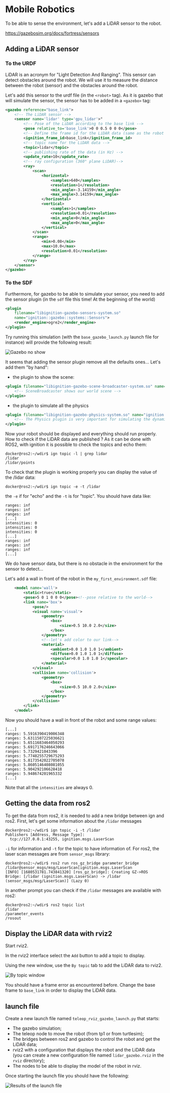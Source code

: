 # Mobile Robotics

To be able to sense the environment, let's add a LiDAR sensor to the robot.

https://gazebosim.org/docs/fortress/sensors

## Adding a LiDAR sensor

### To the URDF

LiDAR is an acronym for "Light Detection And Ranging". This sensor can detect obstacles around the robot. We will use it to measure the distance between the robot (sensor) and the obstacles around the robot.
 
Let's add this sensor to the urdf file (in the `<robot>` tag). As it is gazebo that will simulate the sensor, the sensor has to be added in a `<gazebo>` tag:

```xml
<gazebo reference="base_link">
    <!-- The LiDAR sensor -->
    <sensor name='lidar' type='gpu_lidar'>"
        <!-- Pose of the LiDAR according to the base link -->
        <pose relative_to='base_link'>0 0 0.5 0 0 0</pose>
        <!-- Define the frame id for the LiDAR data (same as the robot's frame) -->
        <ignition_frame_id>base_link</ignition_frame_id>
        <!-- topic name for the LiDAR data -->
        <topic>lidar</topic>
        <!-- publishing rate of the data (in Hz) -->
        <update_rate>10</update_rate>
        <!-- ray configuration (360° plane LiDAR)-->
        <ray>
            <scan>
                <horizontal>
                    <samples>640</samples>
                    <resolution>1</resolution>
                    <min_angle>-3.14159</min_angle>
                    <max_angle>3.14159</max_angle>
                </horizontal>
                <vertical>
                    <samples>1</samples>
                    <resolution>0.01</resolution>
                    <min_angle>0</min_angle>
                    <max_angle>0</max_angle>
                </vertical>
            </scan>
            <range>
                <min>0.08</min>
                <max>10.0</max>
                <resolution>0.01</resolution>
            </range>
        </ray>
    </sensor>
</gazebo>
```

### To the SDF

Furthermore, for gazebo to be able to simulate your sensor, you need to add the sensor plugin (in the `sdf` file this time! At the beginning of the world)

```xml
<plugin
    filename="libignition-gazebo-sensors-system.so"
    name="ignition::gazebo::systems::Sensors">
    <render_engine>ogre2</render_engine>
</plugin>
```

Try running this simulation (with the `base_gazebo_launch.py` launch file for instance) will provide the following result:

![Gazebo no show](images/gazebo_no_show.png)

It seems that adding the sensor plugin remove all the defaults ones... Let's add them "by hand":
- the plugin to show the scene:
```xml
<plugin filename="libignition-gazebo-scene-broadcaster-system.so" name="ignition::gazebo::systems::SceneBroadcaster">
    <!-- SceneBroadcaster shows our world scene -->
</plugin>
```
- the plugin to simulate all the physics
```xml
<plugin filename="libignition-gazebo-physics-system.so" name="ignition::gazebo::systems::Physics">
    <!-- The Physics plugin is very important for simulating the dynamics of the world. -->
</plugin>
```
Now your robot should be displayed and everything should run properly. How to check if the LiDAR data are published ? As it can be done with ROS2, with ignition it is possible to check the topics and echo them:
```
docker@ros2:~/wdir$ ign topic -l | grep lidar
/lidar
/lidar/points
```

To check that the plugin is working properly you can display the value of the /lidar data:
```
docker@ros2:~/wdir$ ign topic -e -t /lidar
```
the `-e` if for "echo" and the `-t` is for "topic". You should have data like:

```
ranges: inf
ranges: inf
ranges: inf
[...]
intensities: 0
intensities: 0
intensities: 0
[...]
ranges: inf
ranges: inf
ranges: inf
[...]
```

We do have sensor data, but there is no obstacle in the environment for the sensor to detect...

Let's add a wall in front of the robot in the `my_first_environment.sdf` file:

```xml
    <model name='wall'>
        <static>true</static>
        <pose>5 0 1 0 0 0</pose><!--pose relative to the world-->
        <link name='box'>
            <pose/>
            <visual name='visual'>
                <geometry>
                    <box>
                        <size>0.5 10.0 2.0</size>
                    </box>
                </geometry>
                <!--let's add color to our link-->
                <material>
                    <ambient>0.0 1.0 1.0 1</ambient>
                    <diffuse>0.0 1.0 1.0 1</diffuse>
                    <specular>0.0 1.0 1.0 1</specular>
                </material>
            </visual>
            <collision name='collision'>
                <geometry>
                    <box>
                        <size>0.5 10.0 2.0</size>
                    </box>
                </geometry>
            </collision>
        </link>
    </model>
```

Now you should have a wall in front of the robot and some range values:
```
[...]
ranges: 5.5916390419006348
ranges: 5.6311507225036621
ranges: 5.6511683464050293
ranges: 5.6917176246643066
ranges: 5.7329421043396
ranges: 5.7748255729675293
ranges: 5.8173542022705078
ranges: 5.8605146408081055
ranges: 5.904292106628418
ranges: 5.948674201965332
[...]
```
Note that all the `intensities` are always 0.

## Getting the data from ros2

To get the data from ros2, it is needed to add a new bridge between ign and ros2. First, let's get some information about the `/lidar` messages

```
docker@ros2:~/wdir$ ign topic -i -t /lidar
Publishers [Address, Message Type]:
  tcp://127.0.0.1:43255, ignition.msgs.LaserScan
```
`-i` for information and `-t` for the topic to have information of. For ros2, the laser scan messages are from `sensor_msgs` library:

```
docker@ros2:~/wdir$ ros2 run ros_gz_bridge parameter_bridge /lidar@sensor_msgs/msg/LaserScan[ignition.msgs.LaserScan
[INFO] [1680531781.743841320] [ros_gz_bridge]: Creating GZ->ROS Bridge: [/lidar (ignition.msgs.LaserScan) -> /lidar (sensor_msgs/msg/LaserScan)] (Lazy 0)
```

In another prompt you can check if the `/lidar` messages are available with ros2:

```
docker@ros2:~/wdir$ ros2 topic list
/lidar
/parameter_events
/rosout
```

## Display the LiDAR data with rviz2

Start rviz2.

In the rviz2 interface select the `Add` button to add a topic to display.

Using the new window, use the `By topic` tab to add the LiDAR data to rviz2.

![By topic window](images/by_topic.png)

You should have a frame error as encountered before. Change the base frame to `base_link` in order to display the LiDAR data.


## launch file

Create a new launch file named `teleop_rviz_gazebo_launch.py` that starts:
- The gazebo simulation;
- The teleop node to move the robot (from tp1 or from turtlesim);
- The bridges between ros2 and gazebo to control the robot and get the LiDAR data;
- rviz2 with a configuration that displays the robot and the LiDAR data (you can create a new configuration file named `lidar_gazebo.rviz` in the `rviz` directory);
- The nodes to be able to display the model of the robot in rviz.

Once starting the launch file you should have the following:

![Results of the launch file](images/gazebo_lidar_rviz_launch.gif)